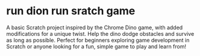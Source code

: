 # run dion run sratch game

A basic Scratch project inspired by the Chrome Dino game, with added modifications for a unique twist. Help the dino dodge obstacles and survive as long as possible. Perfect for beginners exploring game development in Scratch or anyone looking for a fun, simple game to play and learn from!
